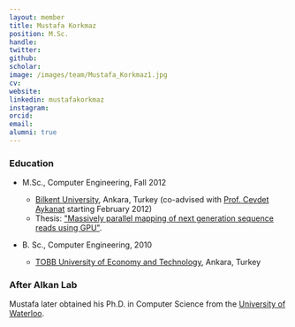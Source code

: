 ```yaml
---
layout: member
title: Mustafa Korkmaz
position: M.Sc.
handle: 
twitter:
github: 
scholar: 
image: /images/team/Mustafa_Korkmaz1.jpg
cv: 
website: 
linkedin: mustafakorkmaz
instagram:
orcid: 
email: 
alumni: true
---
```


### Education

- M.Sc., Computer Engineering, Fall 2012
  - [Bilkent University](http://www.cs.bilkent.edu.tr/), Ankara, Turkey (co-advised with [Prof. Cevdet Aykanat](http://www.cs.bilkent.edu.tr/~aykanat/) starting February 2012)
  - Thesis: ["Massively parallel mapping of next generation sequence reads using GPU"](http://repository.bilkent.edu.tr/handle/11693/15818).

- B. Sc., Computer Engineering, 2010
  - [TOBB University of Economy and Technology](http://bil.etu.edu.tr/en), Ankara, Turkey

### After Alkan Lab

Mustafa later obtained his Ph.D. in Computer Science from the [University of Waterloo](https://cs.uwaterloo.ca/). 
 

